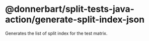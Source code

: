 # @donnerbart/split-tests-java-action/generate-split-index-json

Generates the list of split index for the test matrix.
